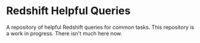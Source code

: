 # Redshift Helpful Queries
A repository of helpful Redshift queries for common tasks. This repository is a work in progress. There isn't much here now.
